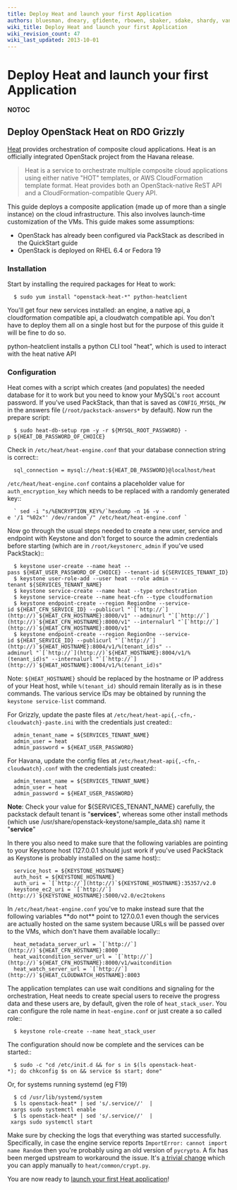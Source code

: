 ```yaml
---
title: Deploy Heat and launch your first Application
authors: bluesman, dneary, gfidente, rbowen, sbaker, sdake, shardy, vaneldik, zaneb
wiki_title: Deploy Heat and launch your first Application
wiki_revision_count: 47
wiki_last_updated: 2013-10-01
---
```


# Deploy Heat and launch your first Application

__NOTOC__

## Deploy OpenStack Heat on RDO Grizzly

[Heat](http://wiki.openstack.org/wiki/Heat) provides orchestration of composite cloud applications. Heat is an officially integrated OpenStack project from the Havana release.

> Heat is a service to orchestrate multiple composite cloud applications using either native "HOT" templates, or AWS CloudFormation template format. Heat provides both an OpenStack-native ReST API and a CloudFormation-compatible Query API.

This guide deploys a composite application (made up of more than a single instance) on the cloud infrastructure. This also involves launch-time customization of the VMs. This guide makes some assumptions:

*   OpenStack has already been configured via PackStack as described in the QuickStart guide
*   OpenStack is deployed on RHEL 6.4 or Fedora 19

### Installation

Start by installing the required packages for Heat to work:

      $ sudo yum install "openstack-heat-*" python-heatclient

You'll get four new services installed: an engine, a native api, a cloudformation compatible api, a cloudwatch compatible api. You don't have to deploy them all on a single host but for the purpose of this guide it will be fine to do so.

python-heatclient installs a python CLI tool "heat", which is used to interact with the heat native API

### Configuration

Heat comes with a script which creates (and populates) the needed database for it to work but you need to know your MySQL's `root` account password. If you've used PackStack, than that is saved as `CONFIG_MYSQL_PW` in the answers file (`/root/packstack-answers*` by default). Now run the prepare script:

      $ sudo heat-db-setup rpm -y -r ${MYSQL_ROOT_PASSWORD} -p ${HEAT_DB_PASSWORD_OF_CHOICE}

Check in `/etc/heat/heat-engine.conf` that your database connection string is correct::

      sql_connection = mysql://heat:${HEAT_DB_PASSWORD}@localhost/heat

`/etc/heat/heat-engine.conf` contains a placeholder value for `auth_encryption_key` which needs to be replaced with a randomly generated key::

      ` sed -i "s/%ENCRYPTION_KEY%/`hexdump -n 16 -v -e '/1 "%02x"' /dev/random`/" /etc/heat/heat-engine.conf `

Now go through the usual steps needed to create a new user, service and endpoint with Keystone and don't forget to source the admin credentials before starting (which are in `/root/keystonerc_admin` if you've used PackStack)::

      $ keystone user-create --name heat --pass ${HEAT_USER_PASSWORD_OF_CHOICE} --tenant-id ${SERVICES_TENANT_ID}
      $ keystone user-role-add --user heat --role admin --tenant ${SERVICES_TENANT_NAME}
      $ keystone service-create --name heat --type orchestration
      $ keystone service-create --name heat-cfn --type cloudformation
      $ keystone endpoint-create --region RegionOne --service-id ${HEAT_CFN_SERVICE_ID} --publicurl "`[`http://`](http://)`${HEAT_CFN_HOSTNAME}:8000/v1" --adminurl "`[`http://`](http://)`${HEAT_CFN_HOSTNAME}:8000/v1" --internalurl "`[`http://`](http://)`${HEAT_CFN_HOSTNAME}:8000/v1"
      $ keystone endpoint-create --region RegionOne --service-id ${HEAT_SERVICE_ID} --publicurl "`[`http://`](http://)`${HEAT_HOSTNAME}:8004/v1/%(tenant_id)s" --adminurl "`[`http://`](http://)`${HEAT_HOSTNAME}:8004/v1/%(tenant_id)s" --internalurl "`[`http://`](http://)`${HEAT_HOSTNAME}:8004/v1/%(tenant_id)s"

Note: `${HEAT_HOSTNAME}` should be replaced by the hostname or IP address of your Heat host, while `%(tenant_id)` should remain literally as is in these commands. The various service IDs may be obtained by running the `keystone service-list` command.

For Grizzly, update the paste files at `/etc/heat/heat-api{,-cfn,-cloudwatch}-paste.ini` with the credentials just created::

      admin_tenant_name = ${SERVICES_TENANT_NAME}
      admin_user = heat
      admin_password = ${HEAT_USER_PASSWORD}

For Havana, update the config files at `/etc/heat/heat-api{,-cfn,-cloudwatch}.conf` with the credentials just created::

      admin_tenant_name = ${SERVICES_TENANT_NAME}
      admin_user = heat
      admin_password = ${HEAT_USER_PASSWORD}

**Note**: Check your value for ${SERVICES_TENANT_NAME} carefully, the packstack default tenant is "**services**", whereas some other install methods (which use /usr/share/openstack-keystone/sample_data.sh) name it "**service**"

In there you also need to make sure that the following variables are pointing to your Keystone host (127.0.0.1 should just work if you've used PackStack as Keystone is probably installed on the same host)::

      service_host = ${KEYSTONE_HOSTNAME}
      auth_host = ${KEYSTONE_HOSTNAME}
      auth_uri = `[`http://`](http://)`${KEYSTONE_HOSTNAME}:35357/v2.0
      keystone_ec2_uri = `[`http://`](http://)`${KEYSTONE_HOSTNAME}:5000/v2.0/ec2tokens

In `/etc/heat/heat-engine.conf` you've to make instead sure that the following variables \*\*do not\*\* point to 127.0.0.1 even though the services are actually hosted on the same system because URLs will be passed over to the VMs, which don't have them available locally::

      heat_metadata_server_url = `[`http://`](http://)`${HEAT_CFN_HOSTNAME}:8000
      heat_waitcondition_server_url = `[`http://`](http://)`${HEAT_CFN_HOSTNAME}:8000/v1/waitcondition
      heat_watch_server_url = `[`http://`](http://)`${HEAT_CLOUDWATCH_HOSTNAME}:8003

The application templates can use wait conditions and signaling for the orchestration, Heat needs to create special users to receive the progress data and these users are, by default, given the role of `heat_stack_user`. You can configure the role name in `heat-engine.conf` or just create a so called role::

      $ keystone role-create --name heat_stack_user

The configuration should now be complete and the services can be started::

      $ sudo -c "cd /etc/init.d && for s in $(ls openstack-heat-*); do chkconfig $s on && service $s start; done"

Or, for systems running systemd (eg F19)

      $ cd /usr/lib/systemd/system
      $ ls openstack-heat* | sed 's/.service//'  | xargs sudo systemctl enable
      $ ls openstack-heat* | sed 's/.service//'  | xargs sudo systemctl start

Make sure by checking the logs that everything was started successfully. Specifically, in case the engine service reports `ImportError: cannot import name Random` then you're probably using an old version of `pycrypto`. A fix has been merged upstream to workaround the issue. It's [a trivial change](https://review.openstack.org/#/c/26759/) which you can apply manually to `heat/common/crypt.py`.

You are now ready to [ launch your first Heat application](LaunchHeatApplication)!
